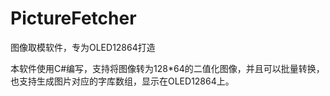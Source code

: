 # PictureFetcher
图像取模软件，专为OLED12864打造

本软件使用C#编写，支持将图像转为128*64的二值化图像，并且可以批量转换，也支持生成图片对应的字库数组，显示在OLED12864上。


